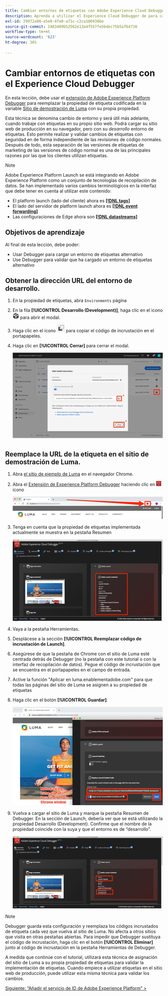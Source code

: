 ```yaml
---
title: Cambiar entornos de etiquetas con Adobe Experience Cloud Debugger
description: Aprenda a utilizar el Experience Cloud Debugger de para cargar distintos códigos incrustados de etiquetas. Esta lección forma parte del tutorial Implementación del Experience Cloud en sitios web.
exl-id: 29972a00-e5e0-4fe0-a71c-c2ca106938be
source-git-commit: 2483409b52562e13a4f557fe5bdec75b5afb4716
workflow-type: tm+mt
source-wordcount: '623'
ht-degree: 36%

---
```


# Cambiar entornos de etiquetas con el Experience Cloud Debugger

En esta lección, debe usar el [extensión de Adobe Experience Platform Debugger](https://chromewebstore.google.com/detail/adobe-experience-platform/bfnnokhpnncpkdmbokanobigaccjkpob) para reemplazar la propiedad de etiqueta codificada en la variable [Sitio de demostración de Luma](https://luma.enablementadobe.com/content/luma/us/en.html) con su propia propiedad.

Esta técnica se denomina cambio de entorno y será útil más adelante, cuando trabaje con etiquetas en su propio sitio web. Podrá cargar su sitio web de producción en su navegador, pero con su *desarrollo* entorno de etiquetas. Esto permite realizar y validar cambios de etiquetas con seguridad en de forma independiente de las revisiones de código normales.  Después de todo, esta separación de las versiones de etiquetas de marketing de las versiones de código normal es una de las principales razones por las que los clientes utilizan etiquetas.

>[!NOTE]
>
>Adobe Experience Platform Launch se está integrando en Adobe Experience Platform como un conjunto de tecnologías de recopilación de datos. Se han implementado varios cambios terminológicos en la interfaz que debe tener en cuenta al utilizar este contenido:
>
> * El platform launch (lado del cliente) ahora es **[[!DNL tags]](https://experienceleague.adobe.com/docs/experience-platform/tags/home.html?lang=es)**
> * El lado del servidor de platform launch ahora es **[[!DNL event forwarding]](https://experienceleague.adobe.com/docs/experience-platform/tags/event-forwarding/overview.html)**
> * Las configuraciones de Edge ahora son **[[!DNL datastreams]](https://experienceleague.adobe.com/docs/experience-platform/edge/fundamentals/datastreams.html?lang=es)**

## Objetivos de aprendizaje

Al final de esta lección, debe poder:

* Usar Debugger para cargar un entorno de etiquetas alternativo
* Use Debugger para validar que ha cargado un entorno de etiquetas alternativo

## Obtener la dirección URL del entorno de desarrollo.

1. En la propiedad de etiquetas, abra `Environments` página

1. En la fila **[!UICONTROL Desarrollo (Development)]**, haga clic en el icono ![Instalar](images/launch-installIcon.png) para abrir el modal.

1. Haga clic en el icono ![Copiar](images/launch-copyIcon.png) para copiar el código de incrustación en el portapapeles.

1. Haga clic en **[!UICONTROL Cerrar]** para cerrar el modal.

   ![Icono Instalar](images/launch-copyInstallCode.png)

## Reemplace la URL de la etiqueta en el sitio de demostración de Luma.

1. Abra [el sitio de ejemplo de Luma](https://luma.enablementadobe.com/content/luma/us/en.html) en el navegador Chrome.

1. Abra el [Extensión de Experience Platform Debugger](https://chromewebstore.google.com/detail/adobe-experience-platform/bfnnokhpnncpkdmbokanobigaccjkpob) haciendo clic en ![Icono de Debugger](images/icon-debugger.png) icono

   ![Haga clic en el icono de Debugger](images/switchEnvironments-openDebugger.png)

1. Tenga en cuenta que la propiedad de etiquetas implementada actualmente se muestra en la pestaña Resumen

   ![entorno de etiquetas mostrado en Debugger](images/switchEnvironments-debuggerOnWeRetail-prod.png)

1. Vaya a la pestaña Herramientas.
1. Desplácese a la sección **[!UICONTROL Reemplazar código de incrustación de Launch]**.
1. Asegúrese de que la pestaña de Chrome con el sitio de Luma esté centrada detrás de Debugger (no la pestaña con este tutorial o con la interfaz de recopilación de datos).  Pegue el código de incrustación que se encuentra en el portapapeles en el campo de entrada.
1. Active la función &quot;Aplicar en luma.enablementadobe.com&quot; para que todas las páginas del sitio de Luma se asignen a su propiedad de etiquetas
1. Haga clic en el botón **[!UICONTROL Guardar]**.

   ![entorno de etiquetas mostrado en Debugger](images/switchEnvironments-debugger-save.png)

1. Vuelva a cargar el sitio de Luma y marque la pestaña Resumen de Debugger. En la sección de Launch, debería ver que se está utilizando la propiedad Desarrollo (Development). Confirme que el nombre de la propiedad coincide con la suya y que el entorno es de “desarrollo”.

   ![entorno de etiquetas mostrado en Debugger](images/switchEnvironments-debuggerOnWeRetail.png)

>[!NOTE]
>
>Debugger guarda esta configuración y reemplaza los códigos incrustados de etiqueta cada vez que vuelva al sitio de Luma. No afecta a otros sitios que visita en otras pestañas abiertas. Para impedir que Debugger sustituya el código de incrustación, haga clic en el botón **[!UICONTROL Eliminar]** junto al código de incrustación en la pestaña Herramientas de Debugger.

A medida que continúe con el tutorial, utilizará esta técnica de asignación del sitio de Luma a su propia propiedad de etiquetas para validar la implementación de etiquetas. Cuando empiece a utilizar etiquetas en el sitio web de producción, puede utilizar esta misma técnica para validar los cambios.

[Siguiente: “Añadir el servicio de ID de Adobe Experience Platform” >](id-service.md)
